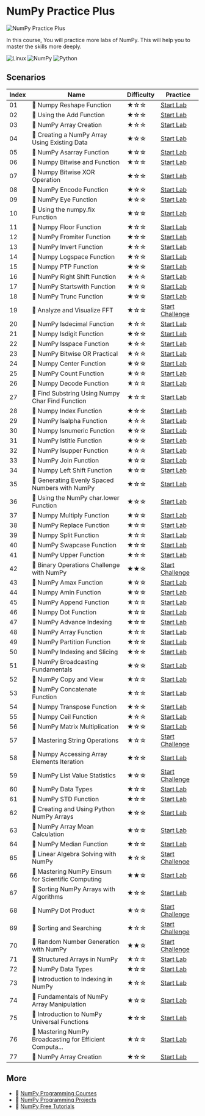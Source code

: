# NumPy Practice Plus

![NumPy Practice Plus](https://cover-creator.labex.io/numpy-practice-plus.png)

In this course, You will practice more labs of NumPy. This will help you to master the skills more deeply.

![Linux](https://img.shields.io/badge/Linux-whitesmoke?style=for-the-badge&logo=linux)
![NumPy](https://img.shields.io/badge/NumPy-whitesmoke?style=for-the-badge&logo=numpy)
![Python](https://img.shields.io/badge/Python-whitesmoke?style=for-the-badge&logo=python)


## Scenarios

|   Index | Name                                                    | Difficulty   | Practice                                                                   |
|---------|---------------------------------------------------------|--------------|----------------------------------------------------------------------------|
|      01 | 📖 Numpy Reshape Function                                | ★☆☆          | <a target='_blank' href='https://labex.io/labs/86496'>Start Lab</a>        |
|      02 | 📖 Using the Add Function                                | ★☆☆          | <a target='_blank' href='https://labex.io/labs/86383'>Start Lab</a>        |
|      03 | 📖 NumPy Array Creation                                  | ★☆☆          | <a target='_blank' href='https://labex.io/labs/86395'>Start Lab</a>        |
|      04 | 📖 Creating a NumPy Array Using Existing Data            | ★☆☆          | <a target='_blank' href='https://labex.io/labs/86398'>Start Lab</a>        |
|      05 | 📖 NumPy Asarray Function                                | ★☆☆          | <a target='_blank' href='https://labex.io/labs/86404'>Start Lab</a>        |
|      06 | 📖 Numpy Bitwise and Function                            | ★☆☆          | <a target='_blank' href='https://labex.io/labs/86406'>Start Lab</a>        |
|      07 | 📖 Numpy Bitwise XOR Operation                           | ★☆☆          | <a target='_blank' href='https://labex.io/labs/86410'>Start Lab</a>        |
|      08 | 📖 NumPy Encode Function                                 | ★☆☆          | <a target='_blank' href='https://labex.io/labs/86433'>Start Lab</a>        |
|      09 | 📖 NumPy Eye Function                                    | ★☆☆          | <a target='_blank' href='https://labex.io/labs/86435'>Start Lab</a>        |
|      10 | 📖 Using the numpy.fix Function                          | ★☆☆          | <a target='_blank' href='https://labex.io/labs/86439'>Start Lab</a>        |
|      11 | 📖 Numpy Floor Function                                  | ★☆☆          | <a target='_blank' href='https://labex.io/labs/86441'>Start Lab</a>        |
|      12 | 📖 NumPy Fromiter Function                               | ★☆☆          | <a target='_blank' href='https://labex.io/labs/86445'>Start Lab</a>        |
|      13 | 📖 NumPy Invert Function                                 | ★☆☆          | <a target='_blank' href='https://labex.io/labs/86454'>Start Lab</a>        |
|      14 | 📖 Numpy Logspace Function                               | ★☆☆          | <a target='_blank' href='https://labex.io/labs/86475'>Start Lab</a>        |
|      15 | 📖 Numpy PTP Function                                    | ★☆☆          | <a target='_blank' href='https://labex.io/labs/86491'>Start Lab</a>        |
|      16 | 📖 NumPy Right Shift Function                            | ★☆☆          | <a target='_blank' href='https://labex.io/labs/86498'>Start Lab</a>        |
|      17 | 📖 NumPy Startswith Function                             | ★☆☆          | <a target='_blank' href='https://labex.io/labs/86506'>Start Lab</a>        |
|      18 | 📖 NumPy Trunc Function                                  | ★☆☆          | <a target='_blank' href='https://labex.io/labs/86514'>Start Lab</a>        |
|      19 | 🎯 Analyze and Visualize FFT                             | ★☆☆          | <a target='_blank' href='https://labex.io/labs/55715'>Start Challenge</a>  |
|      20 | 📖 NumPy Isdecimal Function                              | ★☆☆          | <a target='_blank' href='https://labex.io/labs/86458'>Start Lab</a>        |
|      21 | 📖 Numpy Isdigit Function                                | ★☆☆          | <a target='_blank' href='https://labex.io/labs/86460'>Start Lab</a>        |
|      22 | 📖 NumPy Isspace Function                                | ★☆☆          | <a target='_blank' href='https://labex.io/labs/86464'>Start Lab</a>        |
|      23 | 📖 NumPy Bitwise OR Practical                            | ★☆☆          | <a target='_blank' href='https://labex.io/labs/86408'>Start Lab</a>        |
|      24 | 📖 Numpy Center Function                                 | ★☆☆          | <a target='_blank' href='https://labex.io/labs/86416'>Start Lab</a>        |
|      25 | 📖 NumPy Count Function                                  | ★☆☆          | <a target='_blank' href='https://labex.io/labs/86423'>Start Lab</a>        |
|      26 | 📖 Numpy Decode Function                                 | ★☆☆          | <a target='_blank' href='https://labex.io/labs/86427'>Start Lab</a>        |
|      27 | 📖 Find Substring Using Numpy Char Find Function         | ★☆☆          | <a target='_blank' href='https://labex.io/labs/86437'>Start Lab</a>        |
|      28 | 📖 Numpy Index Function                                  | ★☆☆          | <a target='_blank' href='https://labex.io/labs/86450'>Start Lab</a>        |
|      29 | 📖 NumPy Isalpha Function                                | ★☆☆          | <a target='_blank' href='https://labex.io/labs/86456'>Start Lab</a>        |
|      30 | 📖 Numpy Isnumeric Function                              | ★☆☆          | <a target='_blank' href='https://labex.io/labs/86462'>Start Lab</a>        |
|      31 | 📖 NumPy Istitle Function                                | ★☆☆          | <a target='_blank' href='https://labex.io/labs/86466'>Start Lab</a>        |
|      32 | 📖 NumPy Isupper Function                                | ★☆☆          | <a target='_blank' href='https://labex.io/labs/86467'>Start Lab</a>        |
|      33 | 📖 NumPy Join Function                                   | ★☆☆          | <a target='_blank' href='https://labex.io/labs/86470'>Start Lab</a>        |
|      34 | 📖 Numpy Left Shift Function                             | ★☆☆          | <a target='_blank' href='https://labex.io/labs/86471'>Start Lab</a>        |
|      35 | 📖 Generating Evenly Spaced Numbers with NumPy           | ★☆☆          | <a target='_blank' href='https://labex.io/labs/86473'>Start Lab</a>        |
|      36 | 📖 Using the NumPy char.lower Function                   | ★☆☆          | <a target='_blank' href='https://labex.io/labs/86477'>Start Lab</a>        |
|      37 | 📖 Numpy Multiply Function                               | ★☆☆          | <a target='_blank' href='https://labex.io/labs/86485'>Start Lab</a>        |
|      38 | 📖 NumPy Replace Function                                | ★☆☆          | <a target='_blank' href='https://labex.io/labs/86494'>Start Lab</a>        |
|      39 | 📖 Numpy Split Function                                  | ★☆☆          | <a target='_blank' href='https://labex.io/labs/86502'>Start Lab</a>        |
|      40 | 📖 NumPy Swapcase Function                               | ★☆☆          | <a target='_blank' href='https://labex.io/labs/86510'>Start Lab</a>        |
|      41 | 📖 NumPy Upper Function                                  | ★☆☆          | <a target='_blank' href='https://labex.io/labs/86516'>Start Lab</a>        |
|      42 | 🎯 Binary Operations Challenge with NumPy                | ★★☆          | <a target='_blank' href='https://labex.io/labs/153823'>Start Challenge</a> |
|      43 | 📖 NumPy Amax Function                                   | ★☆☆          | <a target='_blank' href='https://labex.io/labs/86387'>Start Lab</a>        |
|      44 | 📖 Numpy Amin Function                                   | ★☆☆          | <a target='_blank' href='https://labex.io/labs/86389'>Start Lab</a>        |
|      45 | 📖 NumPy Append Function                                 | ★☆☆          | <a target='_blank' href='https://labex.io/labs/86391'>Start Lab</a>        |
|      46 | 📖 Numpy Dot Function                                    | ★☆☆          | <a target='_blank' href='https://labex.io/labs/86429'>Start Lab</a>        |
|      47 | 📖 NumPy Advance Indexing                                | ★☆☆          | <a target='_blank' href='https://labex.io/labs/86385'>Start Lab</a>        |
|      48 | 📖 NumPy Array Function                                  | ★☆☆          | <a target='_blank' href='https://labex.io/labs/86400'>Start Lab</a>        |
|      49 | 📖 NumPy Partition Function                              | ★☆☆          | <a target='_blank' href='https://labex.io/labs/86489'>Start Lab</a>        |
|      50 | 📖 NumPy Indexing and Slicing                            | ★☆☆          | <a target='_blank' href='https://labex.io/labs/86452'>Start Lab</a>        |
|      51 | 📖 NumPy Broadcasting Fundamentals                       | ★☆☆          | <a target='_blank' href='https://labex.io/labs/86412'>Start Lab</a>        |
|      52 | 📖 NumPy Copy and View                                   | ★☆☆          | <a target='_blank' href='https://labex.io/labs/86421'>Start Lab</a>        |
|      53 | 📖 NumPy Concatenate Function                            | ★☆☆          | <a target='_blank' href='https://labex.io/labs/86420'>Start Lab</a>        |
|      54 | 📖 Numpy Transpose Function                              | ★☆☆          | <a target='_blank' href='https://labex.io/labs/86512'>Start Lab</a>        |
|      55 | 📖 Numpy Ceil Function                                   | ★☆☆          | <a target='_blank' href='https://labex.io/labs/86414'>Start Lab</a>        |
|      56 | 📖 NumPy Matrix Multiplication                           | ★☆☆          | <a target='_blank' href='https://labex.io/labs/86479'>Start Lab</a>        |
|      57 | 🎯 Mastering String Operations                           | ★☆☆          | <a target='_blank' href='https://labex.io/labs/148882'>Start Challenge</a> |
|      58 | 📖 Numpy Accessing Array Elements Iteration              | ★☆☆          | <a target='_blank' href='https://labex.io/labs/86381'>Start Lab</a>        |
|      59 | 🎯 NumPy List Value Statistics                           | ★☆☆          | <a target='_blank' href='https://labex.io/labs/664'>Start Challenge</a>    |
|      60 | 📖 NumPy Data Types                                      | ★☆☆          | <a target='_blank' href='https://labex.io/labs/86425'>Start Lab</a>        |
|      61 | 📖 NumPy STD Function                                    | ★☆☆          | <a target='_blank' href='https://labex.io/labs/86508'>Start Lab</a>        |
|      62 | 📖 Creating and Using Python NumPy Arrays                | ★☆☆          | <a target='_blank' href='https://labex.io/labs/86402'>Start Lab</a>        |
|      63 | 📖 NumPy Array Mean Calculation                          | ★☆☆          | <a target='_blank' href='https://labex.io/labs/86481'>Start Lab</a>        |
|      64 | 📖 NumPy Median Function                                 | ★☆☆          | <a target='_blank' href='https://labex.io/labs/86483'>Start Lab</a>        |
|      65 | 🎯 Linear Algebra Solving with NumPy                     | ★☆☆          | <a target='_blank' href='https://labex.io/labs/8000'>Start Challenge</a>   |
|      66 | 📖 Mastering NumPy Einsum for Scientific Computing       | ★★☆          | <a target='_blank' href='https://labex.io/labs/4991'>Start Lab</a>         |
|      67 | 📖 Sorting NumPy Arrays with Algorithms                  | ★☆☆          | <a target='_blank' href='https://labex.io/labs/86500'>Start Lab</a>        |
|      68 | 🎯 NumPy Dot Product                                     | ★☆☆          | <a target='_blank' href='https://labex.io/labs/8737'>Start Challenge</a>   |
|      69 | 🎯 Sorting and Searching                                 | ★☆☆          | <a target='_blank' href='https://labex.io/labs/154566'>Start Challenge</a> |
|      70 | 🎯 Random Number Generation with NumPy                   | ★★☆          | <a target='_blank' href='https://labex.io/labs/34635'>Start Challenge</a>  |
|      71 | 📖 Structured Arrays in NumPy                            | ★☆☆          | <a target='_blank' href='https://labex.io/labs/85704'>Start Lab</a>        |
|      72 | 📖 NumPy Data Types                                      | ★☆☆          | <a target='_blank' href='https://labex.io/labs/85701'>Start Lab</a>        |
|      73 | 📖 Introduction to Indexing in NumPy                     | ★☆☆          | <a target='_blank' href='https://labex.io/labs/85699'>Start Lab</a>        |
|      74 | 📖 Fundamentals of NumPy Array Manipulation              | ★☆☆          | <a target='_blank' href='https://labex.io/labs/85703'>Start Lab</a>        |
|      75 | 📖 Introduction to NumPy Universal Functions             | ★☆☆          | <a target='_blank' href='https://labex.io/labs/85705'>Start Lab</a>        |
|      76 | 📖 Mastering NumPy Broadcasting for Efficient Computa... | ★☆☆          | <a target='_blank' href='https://labex.io/labs/85702'>Start Lab</a>        |
|      77 | 📖 NumPy Array Creation                                  | ★☆☆          | <a target='_blank' href='https://labex.io/labs/85698'>Start Lab</a>        |

## More

- 🔗 [NumPy Programming Courses](https://github.com/labex-labs/awesome-programming-courses)
- 🔗 [NumPy Programming Projects](https://github.com/labex-labs/awesome-programming-projects)
- 🔗 [NumPy Free Tutorials](https://github.com/labex-labs/numpy-free-tutorials)

